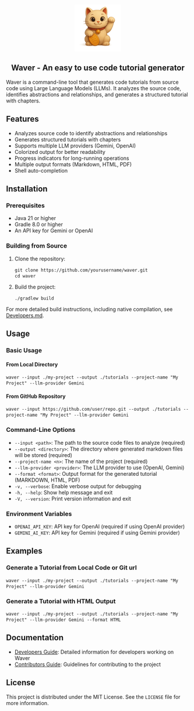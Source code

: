 <!-- For a centered logo -->
<p align="center">
  <img src=".github/assets/waver-128.png" alt="Project Logo" width="128">
</p>
<h2 align="center">
  <b> Waver - An easy to use code tutorial generator </b>
</h2>

Waver is a command-line tool that generates code tutorials from source code using Large Language Models (LLMs). It analyzes the source code, identifies abstractions and relationships, and generates a structured tutorial with chapters.

## Features

- Analyzes source code to identify abstractions and relationships
- Generates structured tutorials with chapters
- Supports multiple LLM providers (Gemini, OpenAI)
- Colorized output for better readability
- Progress indicators for long-running operations
- Multiple output formats (Markdown, HTML, PDF)
- Shell auto-completion

## Installation

### Prerequisites

- Java 21 or higher
- Gradle 8.0 or higher
- An API key for Gemini or OpenAI

### Building from Source

1. Clone the repository:
   ```
   git clone https://github.com/yourusername/waver.git
   cd waver
   ```

2. Build the project:
   ```
   ./gradlew build
   ```

For more detailed build instructions, including native compilation, see [Developers.md](DEVELOPERS.md).

## Usage

### Basic Usage

#### From Local Directory
```
waver --input ./my-project --output ./tutorials --project-name "My Project" --llm-provider Gemini
```

#### From GitHub Repository
```
waver --input https://github.com/user/repo.git --output ./tutorials --project-name "My Project" --llm-provider Gemini
```

### Command-Line Options

- `--input <path>`: The path to the source code files to analyze (required)
- `--output <directory>`: The directory where generated markdown files will be stored (required)
- `--project-name <n>`: The name of the project (required)
- `--llm-provider <provider>`: The LLM provider to use (OpenAI, Gemini)
- `--format <format>`: Output format for the generated tutorial (MARKDOWN, HTML, PDF)
- `-v, --verbose`: Enable verbose output for debugging
- `-h, --help`: Show help message and exit
- `-V, --version`: Print version information and exit

### Environment Variables

- `OPENAI_API_KEY`: API key for OpenAI (required if using OpenAI provider)
- `GEMINI_AI_KEY`: API key for Gemini (required if using Gemini provider)

## Examples

### Generate a Tutorial from Local Code or Git url

```
waver --input ./my-project --output ./tutorials --project-name "My Project" --llm-provider Gemini
```

### Generate a Tutorial with HTML Output

```
waver --input ./my-project --output ./tutorials --project-name "My Project" --llm-provider Gemini --format HTML
```

## Documentation

- [Developers Guide](DEVELOPERS.md): Detailed information for developers working on Waver
- [Contributors Guide](CONTRIBUTORS.md): Guidelines for contributing to the project

## License

This project is distributed under the MIT License. See the `LICENSE` file for more information.